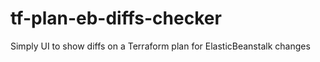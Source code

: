 # tf-plan-eb-diffs-checker
Simply UI to show diffs on a Terraform plan for ElasticBeanstalk changes
